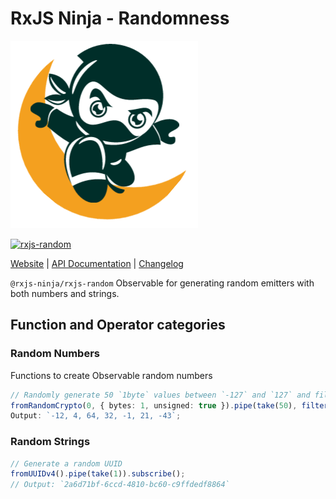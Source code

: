 # RxJS Ninja - Randomness

![The RXJS Ninja Logo](https://raw.githubusercontent.com/rxjs-ninja/rxjs-ninja/main/assets/logo.png)

[![rxjs-random](https://img.shields.io/npm/v/@rxjs-ninja/rxjs-random?label=@rxjs-ninja/rxjs-random)](https://www.npmjs.com/package/@rxjs-ninja/rxjs-random)

[Website](https://rxjs-ninja.tane.dev)
|
[API Documentation](https://rxjs-ninja.tane.dev/modules/random.html)
|
[Changelog](https://github.com/rxjs-ninja/rxjs-ninja/blob/main/libs/rxjs/random/CHANGELOG.md)

`@rxjs-ninja/rxjs-random` Observable for generating random emitters with both numbers and strings.

## Function and Operator categories

### Random Numbers

Functions to create Observable random numbers

```ts
// Randomly generate 50 `1byte` values between `-127` and `127` and filter values in the range `-64, 64`
fromRandomCrypto(0, { bytes: 1, unsigned: true }).pipe(take(50), filterInRange(-64, 64)).subscribe();
Output: `-12, 4, 64, 32, -1, 21, -43`;
```

### Random Strings

```ts
// Generate a random UUID
fromUUIDv4().pipe(take(1)).subscribe();
// Output: `2a6d71bf-6ccd-4810-bc60-c9ffdedf8864`
```
